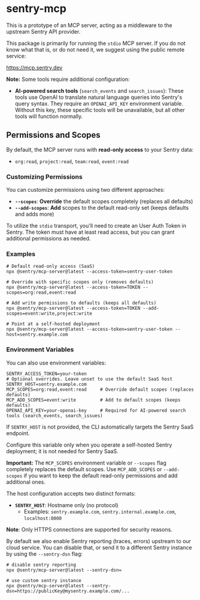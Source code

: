 # sentry-mcp

This is a prototype of an MCP server, acting as a middleware to the upstream Sentry API provider.

This package is primarily for running the `stdio` MCP server. If you do not know what that is, or do not need it, we suggest using the public remote service:

<https://mcp.sentry.dev>

**Note:** Some tools require additional configuration:
- **AI-powered search tools** (`search_events` and `search_issues`): These tools use OpenAI to translate natural language queries into Sentry's query syntax. They require an `OPENAI_API_KEY` environment variable. Without this key, these specific tools will be unavailable, but all other tools will function normally.

## Permissions and Scopes

By default, the MCP server runs with **read-only access** to your Sentry data:
- `org:read`, `project:read`, `team:read`, `event:read`

### Customizing Permissions

You can customize permissions using two different approaches:

- **`--scopes`**: **Override** the default scopes completely (replaces all defaults)
- **`--add-scopes`**: **Add** scopes to the default read-only set (keeps defaults and adds more)

To utilize the `stdio` transport, you'll need to create an User Auth Token in Sentry. The token must have at least read access, but you can grant additional permissions as needed.

### Examples

```shell
# Default read-only access (SaaS)
npx @sentry/mcp-server@latest --access-token=sentry-user-token

# Override with specific scopes only (removes defaults)
npx @sentry/mcp-server@latest --access-token=TOKEN --scopes=org:read,event:read

# Add write permissions to defaults (keeps all defaults)
npx @sentry/mcp-server@latest --access-token=TOKEN --add-scopes=event:write,project:write

# Point at a self-hosted deployment
npx @sentry/mcp-server@latest --access-token=sentry-user-token --host=sentry.example.com
```

### Environment Variables

You can also use environment variables:

```shell
SENTRY_ACCESS_TOKEN=your-token
# Optional overrides. Leave unset to use the default SaaS host
SENTRY_HOST=sentry.example.com
MCP_SCOPES=org:read,event:read     # Override default scopes (replaces defaults)
MCP_ADD_SCOPES=event:write         # Add to default scopes (keeps defaults)
OPENAI_API_KEY=your-openai-key     # Required for AI-powered search tools (search_events, search_issues)
```

If `SENTRY_HOST` is not provided, the CLI automatically targets the Sentry SaaS
endpoint.

Configure this variable only when you operate a self-hosted Sentry deployment;
it is not needed for Sentry SaaS.

**Important:** The `MCP_SCOPES` environment variable or `--scopes` flag completely replaces the default scopes. Use `MCP_ADD_SCOPES` or `--add-scopes` if you want to keep the default read-only permissions and add additional ones.

The host configuration accepts two distinct formats:

- **`SENTRY_HOST`**: Hostname only (no protocol)
  - Examples: `sentry.example.com`, `sentry.internal.example.com`, `localhost:8000`

**Note**: Only HTTPS connections are supported for security reasons.

By default we also enable Sentry reporting (traces, errors) upstream to our cloud service. You can disable that, or send it to a different Sentry instance by using the `--sentry-dsn` flag:

```shell
# disable sentry reporting
npx @sentry/mcp-server@latest --sentry-dsn=

# use custom sentry instance
npx @sentry/mcp-server@latest --sentry-dsn=https://publicKey@mysentry.example.com/...
```
